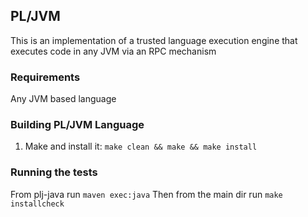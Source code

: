 ## PL/JVM

This is an implementation of a trusted language execution engine that executes
code in any JVM via an RPC mechanism

### Requirements

Any JVM based language

### Building PL/JVM Language


1. Make and install it: `make clean && make && make install`



### Running the tests
 From plj-java run `maven exec:java`
 Then from the main dir run `make installcheck`
